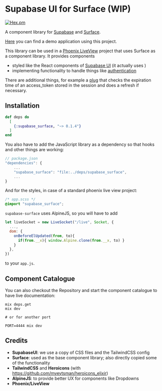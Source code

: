 # Supabase UI for Surface (WIP)

[![Hex.pm](https://img.shields.io/hexpm/v/supabase_surface.svg)](https://hex.pm/packages/supabase_surface)

A component library for [Supabase](supabase.io) and [Surface](https://surface-ui.org/).

[Here](https://github.com/treebee/supabase_surface_demo) you can find a demo application
using this project.

This library can be used in a
[Phoenix LiveView](https://github.com/phoenixframework/phoenix_live_view) project
that uses Surface as a component library.
It provides components

- styled like the React components of [Supabase UI](https://github.com/supabase/ui/) (it actually uses )
- implementing functionality to handle things like [authentication](https://supabase.io/docs/guides/auth)

There are additional things, for example a [plug](https://github.com/elixir-plug/plug)
that checks the expiration time of an access_token stored in the session and
does a refresh if necessary.

## Installation

```elixir
def deps do
  [
    {:supabase_surface, "~> 0.1.4"}
  ]
end
```

You also have to add the JavaScript library as a dependency so that hooks and
other things are working:

```javascript
// package.json
"dependencies": {
    ...
    "supabase_surface": "file:../deps/supabase_surface",
    ...
}
```

And for the styles, in case of a standard phoenix live view project:

```css
/* app.scss */
@import "supabase_surface";
```

`supabase-surface` uses AlpineJS, so you will have to add

```javascript
let liveSocket = new LiveSocket("/live", Socket, {
  ...,
  dom: {
    onBeforeElUpdated(from, to){
      if(from.__x){ window.Alpine.clone(from.__x, to) }
    }
  },
})
```

to your `app.js`.

## Component Catalogue

You can also checkout the Repository and start the component catalogue to have live documentation:

    mix deps.get
    mix dev

    # or for another port

    PORT=4444 mix dev

## Credits

- **SupabaseUI**: we use a copy of CSS files and the TailwindCSS config
- **Surface**: used as the base component library; also directly copied some of the functionality
- **TailwindCSS** and **Heroicons** (with https://github.com/mveytsman/heroicons_elixir)
- **AlpineJS**: to provide better UX for components like Dropdowns
- **Phoenix/LiveView**
